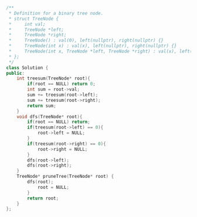 <!--
 * @Author: your name
 * @Date: 2021-02-04 17:14:07
 * @LastEditTime: 2021-02-04 17:14:18
 * @LastEditors: Please set LastEditors
 * @Description: In User Settings Edit
 * @FilePath: /projects/leetcode/814. 二叉树剪枝.md
-->
```c++
/**
 * Definition for a binary tree node.
 * struct TreeNode {
 *     int val;
 *     TreeNode *left;
 *     TreeNode *right;
 *     TreeNode() : val(0), left(nullptr), right(nullptr) {}
 *     TreeNode(int x) : val(x), left(nullptr), right(nullptr) {}
 *     TreeNode(int x, TreeNode *left, TreeNode *right) : val(x), left(left), right(right) {}
 * };
 */
class Solution {
public:
    int treesum(TreeNode* root){
        if(root == NULL) return 0;
        int sum = root->val;
        sum += treesum(root->left);
        sum += treesum(root->right);
        return sum;
    }
    void dfs(TreeNode* root){
        if(root == NULL) return;
        if(treesum(root->left) == 0){
            root->left = NULL;
        }
        if(treesum(root->right) == 0){
            root->right = NULL;
        }
        dfs(root->left);
        dfs(root->right);
    }
    TreeNode* pruneTree(TreeNode* root) {
        dfs(root);
            root = NULL;
        }
        return root;
    }
};
```